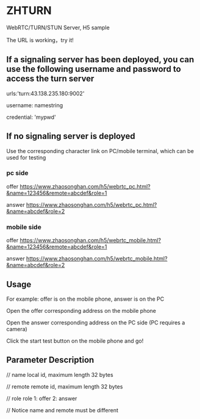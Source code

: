 # ZHTURN
WebRTC/TURN/STUN Server, H5 sample

The URL is working，try it!

## If a signaling server has been deployed, you can use the following username and password to access the turn server

urls:'turn:43.138.235.180:9002'

username: namestring

credential: 'mypwd' 

## If no signaling server is deployed

Use the corresponding character link on PC/mobile terminal, which can be used for testing

### pc side

offer https://www.zhaosonghan.com/h5/webrtc_pc.html?&name=123456&remote=abcdef&role=1

answer https://www.zhaosonghan.com/h5/webrtc_pc.html?&name=abcdef&role=2

### mobile side

offer https://www.zhaosonghan.com/h5/webrtc_mobile.html?&name=123456&remote=abcdef&role=1

answer https://www.zhaosonghan.com/h5/webrtc_mobile.html?&name=abcdef&role=2

## Usage

For example: offer is on the mobile phone, answer is on the PC

Open the offer corresponding address on the mobile phone

Open the answer corresponding address on the PC side (PC requires a camera)

Click the start test button on the mobile phone and go!

## Parameter Description

// name local id, maximum length 32 bytes

// remote remote id, maximum length 32 bytes

// role role 1: offer 2: answer

// Notice name and remote must be different



